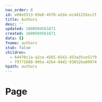 ```yaml
---
nav_order: 8
id: e08e5513-69e8-45f0-a2da-ec4d1255ec2f
title: Authors
desc: ''
updated: 1600504561671
created: 1600504561671
data: {}
fname: authors
stub: false
children:
  - 64470c1a-a2ce-4565-b542-453a35ce51f9
  - f9771688-905a-42b4-94d2-93852ba80974
hpath: authors
---
```

# Page
